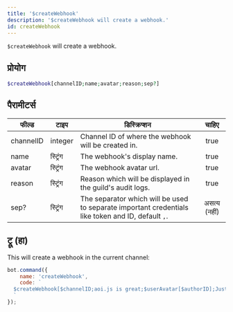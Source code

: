 ```yaml
---
title: '$createWebhook'
description: '$createWebhook will create a webhook.'
id: createWebhook
---
```


`$createWebhook` will create a webhook.

## प्रोयोग

```php
$createWebhook[channelID;name;avatar;reason;sep?]
```

## पैरामीटर्स

| फील्ड     | टाइप     | डिस्क्रिप्शन                                                                                       |    चाहिए     |
| --------- | -------- | -------------------------------------------------------------------------------------------------- |:------------:|
| channelID | integer  | Channel ID of where the webhook will be created in.                                                |     true     |
| name      | स्ट्रिंग | The webhook's display name.                                                                        |     true     |
| avatar    | स्ट्रिंग | The webhook avatar url.                                                                            |     true     |
| reason    | स्ट्रिंग | Reason which will be displayed in the guild's audit logs.                                          |     true     |
| sep?      | स्ट्रिंग | The separator which will be used to separate important credentials like token and ID, default `,`. | असत्य (नहीं) |

## ट्रू (हा)

This will create a webhook in the current channel:

```javascript
bot.command({
    name: 'createWebhook',
    code: `
  $createWebhook[$channelID;aoi.js is great;$userAvatar[$authorID];Just testing.;, ]
  `
});
```
